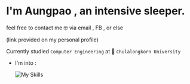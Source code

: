 # I'm Aungpao , an intensive sleeper.

feel free to contact me 🤓 via email , FB , or else

(link provided on my personal profile)

Currently studied `Computer Engineering` at 🏫 `Chulalongkorn University`


- I'm into :
  
  ![My Skills](https://skillicons.dev/icons?i=python,react,java,cpp,js,ts,nextjs,astro,go)
